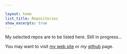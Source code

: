 ```yaml
---

layout: home
list_title: Repositories
show_excerpts: true
---
```


My selected repos are to be listed here. Still in progress...

You may want to visit [my web site](https://serkankaygin.com/) or my [github](https://github.com/skaygin) page.



